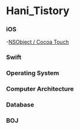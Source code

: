 # Hani_Tistory

### iOS
-[NSObject / Cocoa Touch](https://levenshtein.tistory.com/322)


### Swift

### Operating System

### Computer Architecture

### Database

### BOJ
